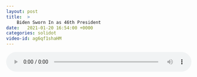 ```yaml
---
layout: post
title:  >
    Biden Sworn In as 46th President
date:   2021-01-20 16:54:00 +0000
categories: solidot
video-id: ag6qf1shaHM
---
```


<audio src="/assets/16aaa77c96c02a285014a9a2a6f358d6.mp3" style="width: 100%;" controls></audio>

